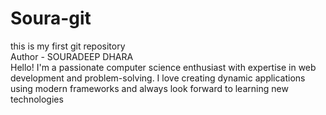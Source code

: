 # Soura-git
this is my first  git repository
<br>
Author - SOURADEEP DHARA
<br>
Hello! I'm a passionate computer science enthusiast with expertise in web development and problem-solving. I love creating dynamic applications using modern frameworks and always look forward to learning new technologies
